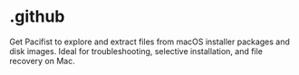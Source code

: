 # .github
Get Pacifist to explore and extract files from macOS installer packages and disk images. Ideal for troubleshooting, selective installation, and file recovery on Mac.
